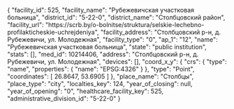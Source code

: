 {
    "facility_id": 525,
    "facility_name": "Рубежевичская участковая больница",
    "district_id": "5-22-0",
    "district_name": "Столбцовский район",
    "facility_url": "https:\/\/scrb.by\/o-bolnitse\/struktura\/selskie-lechebno-profilakticheskie-uchrejdeniya",
    "facility_address": "Столбцовский р-н, д. Рубежевичи, ул. Молодежная",
    "facility_type": "0",
    "ap_1": "12",
    "name": "Рубежевичская участковая больница",
    "state": "public institution",
    "stats": [],
    "med_id": 10214406,
    "address": "Столбцовский р-н, д. Рубежевичи, ул. Молодежная",
    "devices": [],
    "coord_x_y": {
        "crs": {
            "type": "name",
            "properties": {
                "name": "EPSG:4326"
            }
        },
        "type": "Point",
        "coordinates": [
            26.8647,
            53.6905
        ]
    },
    "place_name": "Столбцы",
    "place_type": "city",
    "localties_key": 124,
    "year_of_closing": null,
    "year_of_opening": "0",
    "healthcare_facility_key": 525,
    "administrative_division_id": "5-22-0"
}